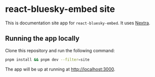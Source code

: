 # react-bluesky-embed site

This is documentation site app for `react-bluesky-embed`. It uses [Nextra](https://nextra.site).

## Running the app locally

Clone this repository and run the following command:

```bash
pnpm install && pnpm dev --filter=site
```

The app will be up at running at <http://localhost:3000>.
